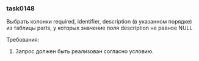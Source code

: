 
### task0148

Выбрать колонки required, identifier, description (в указанном порядке)
из таблицы parts, у которых значение поля description не равное NULL


Требования:
1.	Запрос должен быть реализован согласно условию.


